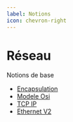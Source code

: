 ```yaml
---
label: Notions
icon: chevron-right
---
```


# Réseau
Notions de base
- [Encapsulation](./general/encapsulation)
- [Modele Osi](./general/modele-osi)
- [TCP IP](./general/tcp-ip)
- [Ethernet V2](./general/trame-v2)